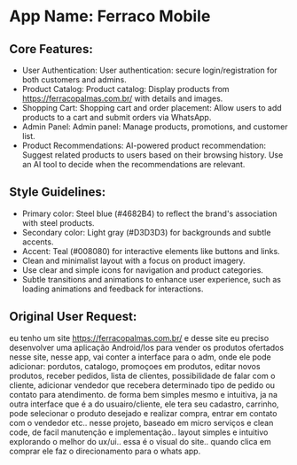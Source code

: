 # **App Name**: Ferraco Mobile

## Core Features:

- User Authentication: User authentication: secure login/registration for both customers and admins.
- Product Catalog: Product catalog: Display products from https://ferracopalmas.com.br/ with details and images.
- Shopping Cart: Shopping cart and order placement: Allow users to add products to a cart and submit orders via WhatsApp.
- Admin Panel: Admin panel: Manage products, promotions, and customer list.
- Product Recommendations: AI-powered product recommendation: Suggest related products to users based on their browsing history. Use an AI tool to decide when the recommendations are relevant.

## Style Guidelines:

- Primary color: Steel blue (#4682B4) to reflect the brand's association with steel products.
- Secondary color: Light gray (#D3D3D3) for backgrounds and subtle accents.
- Accent: Teal (#008080) for interactive elements like buttons and links.
- Clean and minimalist layout with a focus on product imagery.
- Use clear and simple icons for navigation and product categories.
- Subtle transitions and animations to enhance user experience, such as loading animations and feedback for interactions.

## Original User Request:
eu tenho um site https://ferracopalmas.com.br/ e desse site eu preciso desenvolver uma aplicação Android/Ios para vender os produtos ofertados nesse site, nesse app, vai conter a interface para o adm, onde ele pode adicionar: pordutos, catalogo, promoçoes em produtos, editar novos produtos, receber pedidos, lista de clientes, possibilidade de falar com o cliente, adicionar vendedor que recebera determinado tipo de pedido ou contato para atendimento. de forma bem simples mesmo e intuitiva, ja na outra interface que é a do usuairo/cliente, ele tera seu cadastro, carrinho, pode selecionar o produto desejado e realizar compra, entrar em contato com o vendedor etc.. nesse projeto, baseado em micro serviços e clean code, de facil manutenção e implementação.. layout simples e intuitivo explorando o melhor do ux/ui.. essa é o visual do site.. quando clica em comprar ele faz o direcionamento para o whats app.
  